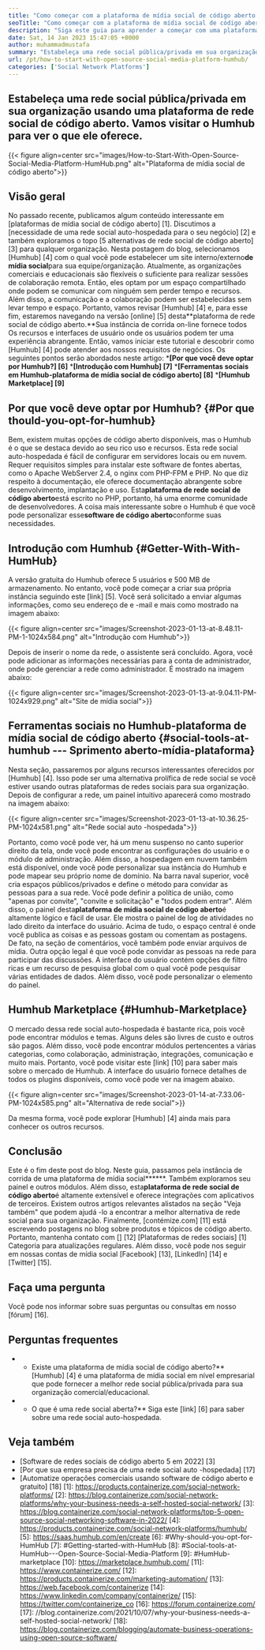 ```yaml
---
title: "Como começar com a plataforma de mídia social de código aberto | Humhub" 
seoTitle: "Como começar com a plataforma de mídia social de código aberto | Humhub" 
description: "Siga este guia para aprender a começar com uma plataforma de mídia social de código aberto. Oferece um painel rico, juntamente com muitos recursos de nível empresarial." 
date: Sat, 14 Jan 2023 15:47:05 +0000
author: muhammadmustafa
summary: "Estabeleça uma rede social pública/privada em sua organização usando uma plataforma de rede social de código aberto. Vamos visitar o Humhub para ver o que ele oferece." 
url: /pt/how-to-start-with-open-source-social-media-platform-humhub/
categories: ['Social Network Platforms']
---
```


## Estabeleça uma rede social pública/privada em sua organização usando uma plataforma de rede social de código aberto. Vamos visitar o Humhub para ver o que ele oferece.

{{< figure align=center src="images/How-to-Start-With-Open-Source-Social-Media-Platform-HumHub.png" alt="Plataforma de mídia social de código aberto">}}


## Visão geral
No passado recente, publicamos algum conteúdo interessante em [plataformas de mídia social de código aberto] [1]. Discutimos a [necessidade de uma rede social auto-hospedada para o seu negócio] [2] e também exploramos o topo [5 alternativas de rede social de código aberto] [3] para qualquer organização. Nesta postagem do blog, selecionamos [Humhub] [4] com o qual você pode estabelecer um site interno/externo**de mídia social**para sua equipe/organização. Atualmente, as organizações comerciais e educacionais são flexíveis o suficiente para realizar sessões de colaboração remota. Então, eles optam por um espaço compartilhado onde podem se comunicar com ninguém sem perder tempo e recursos. Além disso, a comunicação e a colaboração podem ser estabelecidas sem levar tempo e espaço.
Portanto, vamos revisar [Humhub] [4] e, para esse fim, estaremos navegando na versão [online] [5] desta**plataforma de rede social de código aberto.**Sua instância de corrida on-line fornece todos Os recursos e interfaces de usuário onde os usuários podem ter uma experiência abrangente. Então, vamos iniciar este tutorial e descobrir como [Humhub] [4] pode atender aos nossos requisitos de negócios.
Os seguintes pontos serão abordados neste artigo:
***[Por que você deve optar por Humhub?] [6]**
***[Introdução com Humhub] [7]**
***[Ferramentas sociais em Humhub-plataforma de mídia social de código aberto] [8]**
***[Humhub Marketplace] [9]**

## Por que você deve optar por Humhub? {#Por que thould-you-opt-for-humhub}
Bem, existem muitas opções de código aberto disponíveis, mas o Humhub é o que se destaca devido ao seu rico uso e recursos. Esta rede social auto-hospedada é fácil de configurar em servidores locais ou em nuvem. Requer requisitos simples para instalar este software de fontes abertas, como o Apache WebServer 2.4, o nginx com PHP-FPM e PHP. No que diz respeito à documentação, ele oferece documentação abrangente sobre desenvolvimento, implantação e uso.
Esta**plataforma de rede social de código aberto**está escrito no PHP, portanto, há uma enorme comunidade de desenvolvedores. A coisa mais interessante sobre o Humhub é que você pode personalizar esse**software de código aberto**conforme suas necessidades.

## Introdução com Humhub {#Getter-With-With-HumHub}
A versão gratuita do Humhub oferece 5 usuários e 500 MB de armazenamento. No entanto, você pode começar a criar sua própria instância seguindo este [link] [5]. Você será solicitado a enviar algumas informações, como seu endereço de e -mail e mais como mostrado na imagem abaixo:

{{< figure align=center src="images/Screenshot-2023-01-13-at-8.48.11-PM-1-1024x584.png" alt="Introdução com Humhub">}}

Depois de inserir o nome da rede, o assistente será concluído. Agora, você pode adicionar as informações necessárias para a conta de administrador, onde pode gerenciar a rede como administrador. É mostrado na imagem abaixo:

{{< figure align=center src="images/Screenshot-2023-01-13-at-9.04.11-PM-1024x929.png" alt="Site de mídia social">}}


## Ferramentas sociais no Humhub-plataforma de mídia social de código aberto {#social-tools-at-humhub --- Sprimento aberto-mídia-plataforma}
Nesta seção, passaremos por alguns recursos interessantes oferecidos por [Humhub] [4]. Isso pode ser uma alternativa prolífica de rede social se você estiver usando outras plataformas de redes sociais para sua organização.
Depois de configurar a rede, um painel intuitivo aparecerá como mostrado na imagem abaixo:

{{< figure align=center src="images/Screenshot-2023-01-13-at-10.36.25-PM-1024x581.png" alt="Rede social auto -hospedada">}}

Portanto, como você pode ver, há um menu suspenso no canto superior direito da tela, onde você pode encontrar as configurações do usuário e o módulo de administração. Além disso, a hospedagem em nuvem também está disponível, onde você pode personalizar sua instância do Humhub e pode mapear seu próprio nome de domínio. Na barra naval superior, você cria espaços públicos/privados e define o método para convidar as pessoas para a sua rede. Você pode definir a política de união, como "apenas por convite", "convite e solicitação" e "todos podem entrar".
Além disso, o painel desta**plataforma de mídia social de código aberto**é altamente lógico e fácil de usar. Ele mostra o painel de log de atividades no lado direito da interface do usuário. Acima de tudo, o espaço central é onde você publica as coisas e as pessoas gostam ou comentam as postagens. De fato, na seção de comentários, você também pode enviar arquivos de mídia. Outra opção legal é que você pode convidar as pessoas na rede para participar das discussões. A interface do usuário contém opções de filtro ricas e um recurso de pesquisa global com o qual você pode pesquisar várias entidades de dados. Além disso, você pode personalizar o elemento do painel.

## Humhub Marketplace {#Humhub-Marketplace}
O mercado dessa rede social auto-hospedada é bastante rica, pois você pode encontrar módulos e temas. Alguns deles são livres de custo e outros são pagos. Além disso, você pode encontrar módulos pertencentes a várias categorias, como colaboração, administração, integrações, comunicação e muito mais. Portanto, você pode visitar este [link] [10] para saber mais sobre o mercado de Humhub.
A interface do usuário fornece detalhes de todos os plugins disponíveis, como você pode ver na imagem abaixo.

{{< figure align=center src="images/Screenshot-2023-01-14-at-7.33.06-PM-1024x585.png" alt="Alternativa de rede social">}}

Da mesma forma, você pode explorar [Humhub] [4] ainda mais para conhecer os outros recursos.

## Conclusão
Este é o fim deste post do blog. Neste guia, passamos pela instância de corrida de uma plataforma de mídia social******. Também exploramos seu painel e outros módulos. Além disso, esta**plataforma de rede social de código aberto**é altamente extensível e oferece integrações com aplicativos de terceiros. Existem outros artigos relevantes alistados na seção "Veja também" que podem ajudá -lo a encontrar a melhor alternativa de rede social para sua organização.
Finalmente, [contémize.com] [11] está escrevendo postagens no blog sobre produtos e tópicos de código aberto. Portanto, mantenha contato com [] [12] [Plataformas de redes sociais] [1] Categoria para atualizações regulares. Além disso, você pode nos seguir em nossas contas de mídia social [Facebook] [13], [LinkedIn] [14] e [Twitter] [15].

## Faça uma pergunta
Você pode nos informar sobre suas perguntas ou consultas em nosso [fórum] [16].

## Perguntas frequentes
* * Existe uma plataforma de mídia social de código aberto?**
[Humhub] [4] é uma plataforma de mídia social em nível empresarial que pode fornecer a melhor rede social pública/privada para sua organização comercial/educacional.
* * O que é uma rede social aberta?**
Siga este [link] [6] para saber sobre uma rede social auto-hospedada.

## Veja também
  * [Software de redes sociais de código aberto 5 em 2022] [3]
  * [Por que sua empresa precisa de uma rede social auto -hospedada] [17]
  * [Automatize operações comerciais usando software de código aberto e gratuito] [18]
[1]: https://products.containerize.com/social-network-platforms/
[2]: https://blog.containerize.com/social-network-platforms/why-your-business-needs-a-self-hosted-social-network/
[3]: https://blog.containerize.com/social-network-platforms/top-5-open-source-social-networking-software-in-2022/
[4]: https://products.containerize.com/social-network-platforms/humhub/
[5]: https://saas.humhub.com/en/create
[6]: #Why-should-you-opt-for-HumHub
[7]: #Getting-started-with-HumHub
[8]: #Social-tools-at-HumHub---Open-Source-Social-Media-Platform
[9]: #HumHub-marketplace
[10]: https://marketplace.humhub.com/
[11]: https://www.containerize.com/
[12]: https://products.containerize.com/marketing-automation/
[13]: https://web.facebook.com/containerize
[14]: https://www.linkedin.com/company/containerize/
[15]: https://twitter.com/containerize_co
[16]: https://forum.containerize.com/
[17]: //blog.containerize.com/2021/10/07/why-your-business-needs-a-self-hosted-social-network/
[18]: https://blog.containerize.com/blogging/automate-business-operations-using-open-source-software/
